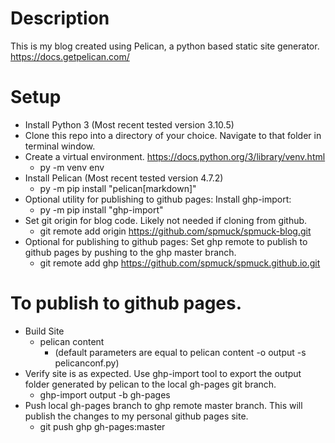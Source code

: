 # Description
This is my blog created using Pelican, a python based static site generator. https://docs.getpelican.com/

# Setup
* Install Python 3 (Most recent tested version 3.10.5)
* Clone this repo into a directory of your choice. Navigate to that folder in terminal window.
* Create a virtual environment. https://docs.python.org/3/library/venv.html 
  * py -m venv env
* Install Pelican (Most recent tested version 4.7.2)
  * py -m pip install "pelican[markdown]"
* Optional utility for publishing to github pages: Install ghp-import: 
  * py -m pip install "ghp-import"
* Set git origin for blog code. Likely not needed if cloning from github.
  * git remote add origin https://github.com/spmuck/spmuck-blog.git
* Optional for publishing to github pages: Set ghp remote to publish to github pages by pushing to the ghp master branch.
  * git remote add ghp https://github.com/spmuck/spmuck.github.io.git


# To publish to github pages.
* Build Site
  * pelican content 
    * (default parameters are equal to pelican content -o output -s pelicanconf.py)
* Verify site is as expected. Use ghp-import tool to export the output folder generated by pelican to the local gh-pages git branch.
  * ghp-import output -b gh-pages
* Push local gh-pages branch to ghp remote master branch. This will publish the changes to my personal github pages site.
  * git push ghp gh-pages:master